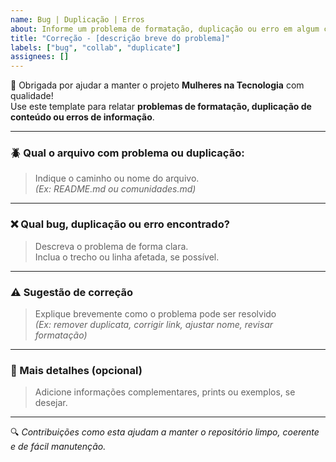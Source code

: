 ```yaml
---
name: Bug | Duplicação | Erros
about: Informe um problema de formatação, duplicação ou erro em algum conteúdo do repositório
title: "Correção - [descrição breve do problema]"
labels: ["bug", "collab", "duplicate"]
assignees: []
---
```


💜 Obrigada por ajudar a manter o projeto **Mulheres na Tecnologia** com qualidade!  
Use este template para relatar **problemas de formatação, duplicação de conteúdo ou erros de informação**.

---

### 🪲 Qual o arquivo com problema ou duplicação:
> Indique o caminho ou nome do arquivo.  
> _(Ex: README.md ou comunidades.md)_

---

### ❌ Qual bug, duplicação ou erro encontrado?
> Descreva o problema de forma clara.  
> Inclua o trecho ou linha afetada, se possível.

---

### ⚠️ Sugestão de correção
> Explique brevemente como o problema pode ser resolvido  
> _(Ex: remover duplicata, corrigir link, ajustar nome, revisar formatação)_

---

### 📝 Mais detalhes (opcional)
> Adicione informações complementares, prints ou exemplos, se desejar.

---

🔍 *Contribuições como esta ajudam a manter o repositório limpo, coerente e de fácil manutenção.*
